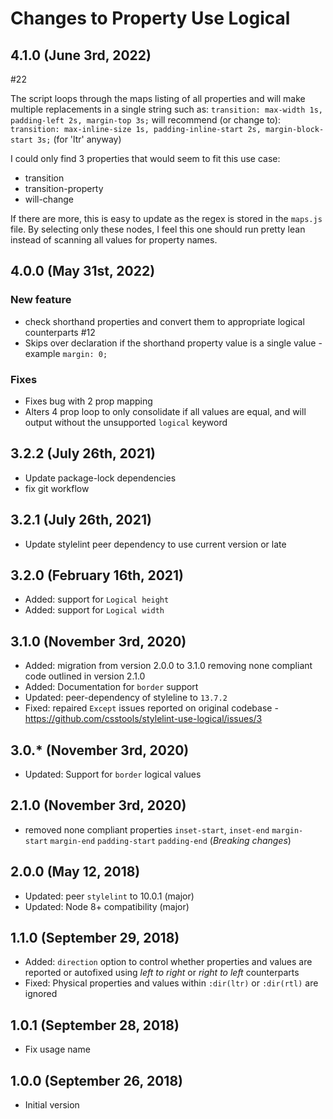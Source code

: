 # Changes to Property Use Logical

## 4.1.0 (June 3rd, 2022)

#22

The script loops through the maps listing of all properties and will make multiple replacements in a single string such as:
`transition: max-width 1s, padding-left 2s, margin-top 3s;`
will recommend (or change to):
`transition: max-inline-size 1s, padding-inline-start 2s, margin-block-start 3s;` (for 'ltr' anyway)

I could only find 3 properties that would seem to fit this use case:
- transition
- transition-property
- will-change

If there are more, this is easy to update as the regex is stored in the `maps.js` file. By selecting only these nodes, I feel this one should run pretty lean instead of scanning all values for property names.

## 4.0.0 (May 31st, 2022)

  ### New feature
  - check shorthand properties and convert them to appropriate logical counterparts #12
  - Skips over declaration if the shorthand property value is a single value - example `margin: 0;`

  ### Fixes
  - Fixes bug with 2 prop mapping
  - Alters 4 prop loop to only consolidate if all values are equal, and will output without the unsupported `logical` keyword

## 3.2.2 (July 26th, 2021)

- Update package-lock dependencies
- fix git workflow

## 3.2.1 (July 26th, 2021)

- Update stylelint peer dependency to use current version or late

## 3.2.0 (February 16th, 2021)

- Added: support for `Logical height`
- Added: support for `Logical width`

## 3.1.0 (November 3rd, 2020)

- Added: migration from version 2.0.0  to 3.1.0 removing none compliant code outlined in version 2.1.0
- Added: Documentation for `border` support
- Updated: peer-dependency of styleline to `13.7.2`
- Fixed: repaired `Except` issues reported on original codebase - https://github.com/csstools/stylelint-use-logical/issues/3

## 3.0.* (November 3rd, 2020)

- Updated: Support for `border` logical values


## 2.1.0 (November 3rd, 2020)

- removed none compliant properties `inset-start`, `inset-end` `margin-start` `margin-end` `padding-start` `padding-end` (*Breaking changes*)

## 2.0.0 (May 12, 2018)

- Updated: peer `stylelint` to 10.0.1 (major)
- Updated: Node 8+ compatibility (major)

## 1.1.0 (September 29, 2018)

- Added: `direction` option to control whether properties and values are
  reported or autofixed using _left to right_ or _right to left_ counterparts
- Fixed: Physical properties and values within `:dir(ltr)` or `:dir(rtl)` are
  ignored

## 1.0.1 (September 28, 2018)

- Fix usage name

## 1.0.0 (September 26, 2018)

- Initial version

